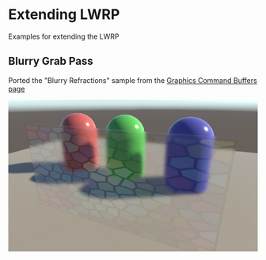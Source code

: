 # Extending LWRP
Examples for extending the LWRP

## Blurry Grab Pass
Ported the "Blurry Refractions" sample from the [Graphics Command Buffers page](https://docs.unity3d.com/Manual/GraphicsCommandBuffers.html)

![Blurry Refractions](media/BlurryRefractions.png)